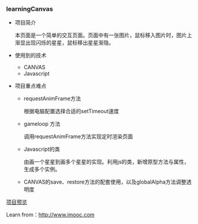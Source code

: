 ### learningCanvas
+ 项目简介

  本页面是一个简单的交互页面。页面中有一张图片，鼠标移入图片时，图片上渐显出现闪烁的星星，鼠标移出星星渐隐。
+ 使用到的技术
  - CANVAS
  - Javascript

+ 项目重点难点
  - requestAnimFrame方法
    
    根据电脑配置选择合适的setTimeout速度
  - gameloop 方法
    
    调用requestAnimFrame方法实现定时渲染页面
  - Javascript的类
    
    由画一个星星到画多个星星的实现。利用js的类，新增原型方法与属性，生成多个实例。
  - CANVAS的save、restore方法的配套使用，以及globalAlpha方法调整透明度
  

[项目预览](http://htmlpreview.github.io/?https://github.com/jothy1023/learningCanvas/blob/master/starGirl/index.html)

Learn from：<http://www.imooc.com>
